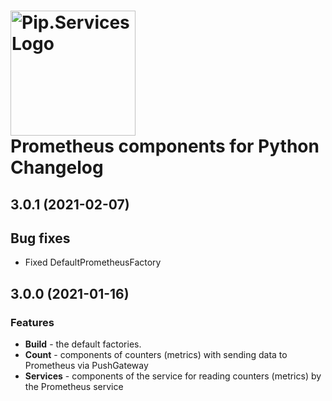# <img src="https://uploads-ssl.webflow.com/5ea5d3315186cf5ec60c3ee4/5edf1c94ce4c859f2b188094_logo.svg" alt="Pip.Services Logo" width="200"> <br/> Prometheus components for Python Changelog

## <a name="3.0.1"></a> 3.0.1 (2021-02-07)

## Bug fixes

* Fixed DefaultPrometheusFactory

## <a name="3.0.0"></a> 3.0.0 (2021-01-16)

### Features

* **Build** - the default factories.
* **Count** - components of counters (metrics) with sending data to Prometheus via PushGateway
* **Services** - components of the service for reading counters (metrics) by the Prometheus service



